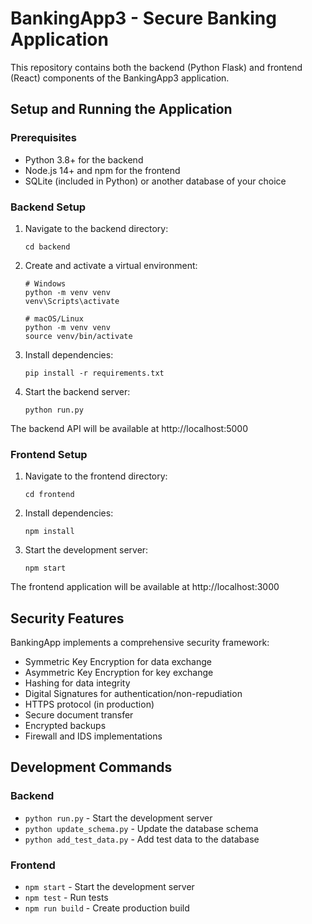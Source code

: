 # BankingApp3 - Secure Banking Application

This repository contains both the backend (Python Flask) and frontend (React) components of the BankingApp3 application.

## Setup and Running the Application

### Prerequisites

- Python 3.8+ for the backend
- Node.js 14+ and npm for the frontend
- SQLite (included in Python) or another database of your choice

### Backend Setup

1. Navigate to the backend directory:
   ```
   cd backend
   ```

2. Create and activate a virtual environment:
   ```
   # Windows
   python -m venv venv
   venv\Scripts\activate
   
   # macOS/Linux
   python -m venv venv
   source venv/bin/activate
   ```

3. Install dependencies:
   ```
   pip install -r requirements.txt
   ```


4. Start the backend server:
   ```
   python run.py
   ```

The backend API will be available at http://localhost:5000

### Frontend Setup

1. Navigate to the frontend directory:
   ```
   cd frontend
   ```

2. Install dependencies:
   ```
   npm install
   ```

3. Start the development server:
   ```
   npm start
   ```

The frontend application will be available at http://localhost:3000

## Security Features

BankingApp implements a comprehensive security framework:

- Symmetric Key Encryption for data exchange
- Asymmetric Key Encryption for key exchange
- Hashing for data integrity
- Digital Signatures for authentication/non-repudiation
- HTTPS protocol (in production)
- Secure document transfer
- Encrypted backups
- Firewall and IDS implementations

## Development Commands

### Backend

- `python run.py` - Start the development server
- `python update_schema.py` - Update the database schema
- `python add_test_data.py` - Add test data to the database

### Frontend

- `npm start` - Start the development server
- `npm test` - Run tests
- `npm run build` - Create production build
  